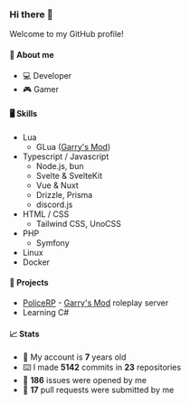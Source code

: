 ### Hi there 👋

Welcome to my GitHub profile!

#### 🧍 About me
- 💻 Developer
- 🎮 Gamer

#### 🖥️ Skills
- Lua
  - GLua ([Garry's Mod](https://store.steampowered.com/app/4000/Garrys_Mod/ "Garry's Mod on Steam"))
- Typescript / Javascript
  - Node.js, bun
  - Svelte & SvelteKit
  - Vue & Nuxt
  - Drizzle, Prisma
  - discord.js
- HTML / CSS
  - Tailwind CSS, UnoCSS
- PHP
  - Symfony
- Linux
- Docker

#### 🔨 Projects
- [PoliceRP](https://policerp.de/) - [Garry's Mod](https://store.steampowered.com/app/4000/Garrys_Mod/ "Garry's Mod on Steam") roleplay server
- Learning C#

#### 📈 Stats
- 🎂 My account is **7** years old
- ⌨️ I made **5142** commits in **23** repositories
- 🐛 **186** issues were opened by me
- 🔗 **17** pull requests were submitted by me
